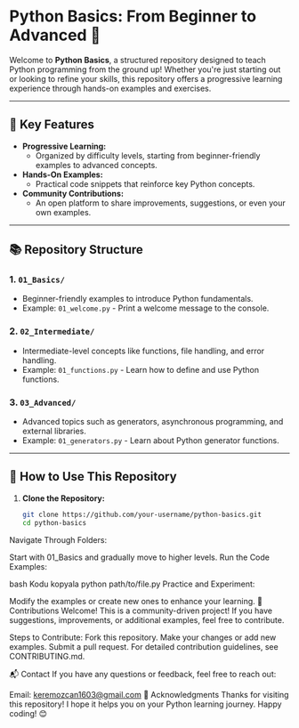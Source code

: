 # Python Basics: From Beginner to Advanced 🚀

Welcome to **Python Basics**, a structured repository designed to teach Python programming from the ground up! Whether you're just starting out or looking to refine your skills, this repository offers a progressive learning experience through hands-on examples and exercises.

---

## 🌟 Key Features
- **Progressive Learning:** 
  - Organized by difficulty levels, starting from beginner-friendly examples to advanced concepts.
- **Hands-On Examples:** 
  - Practical code snippets that reinforce key Python concepts.
- **Community Contributions:** 
  - An open platform to share improvements, suggestions, or even your own examples.

---

## 📚 Repository Structure

### 1. `01_Basics/`
   - Beginner-friendly examples to introduce Python fundamentals.
   - Example: `01_welcome.py` - Print a welcome message to the console.

### 2. `02_Intermediate/`
   - Intermediate-level concepts like functions, file handling, and error handling.
   - Example: `01_functions.py` - Learn how to define and use Python functions.

### 3. `03_Advanced/`
   - Advanced topics such as generators, asynchronous programming, and external libraries.
   - Example: `01_generators.py` - Learn about Python generator functions.

---

## 🚀 How to Use This Repository

1. **Clone the Repository:**
   ```bash
   git clone https://github.com/your-username/python-basics.git
   cd python-basics
Navigate Through Folders:

Start with 01_Basics and gradually move to higher levels.
Run the Code Examples:

bash
Kodu kopyala
python path/to/file.py
Practice and Experiment:

Modify the examples or create new ones to enhance your learning.
🤝 Contributions Welcome!
This is a community-driven project! If you have suggestions, improvements, or additional examples, feel free to contribute.

Steps to Contribute:
Fork this repository.
Make your changes or add new examples.
Submit a pull request.
For detailed contribution guidelines, see CONTRIBUTING.md.

📬 Contact
If you have any questions or feedback, feel free to reach out:

Email: keremozcan1603@gmail.com
🌟 Acknowledgments
Thanks for visiting this repository! I hope it helps you on your Python learning journey. Happy coding! 😊
